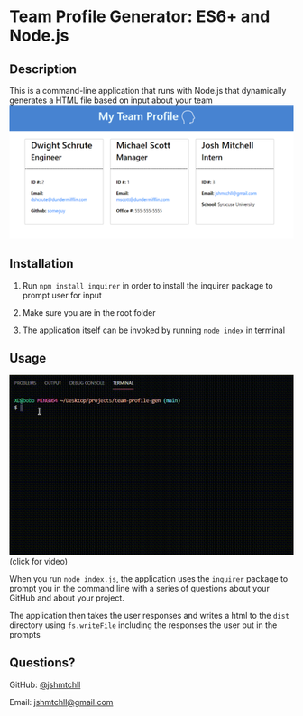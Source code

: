 # Team Profile Generator: ES6+ and Node.js

## Description 
  
This is a command-line application that runs with Node.js that dynamically generates a HTML file based on input about your team
![screenshot](img/screenshot.png)


## Installation

1. Run `npm install inquirer` in order to install the inquirer package to prompt user for input

2. Make sure you are in the root folder

3. The application itself can be invoked by running `node index` in terminal

## Usage 


<a href="https://drive.google.com/file/d/14FM4Xu0-XbRBSttJlMMBON9sUHSUjAX2/view?usp=sharing" rel="generator demo">![demo](img/croppeddemo.gif)</a><br>
(click for video)

When you run `node index.js`, the application uses the `inquirer` package to prompt you in the command line with a series of questions about your GitHub and about your project.

The application then takes the user responses and writes a html to the `dist` directory  using `fs.writeFile` including the responses the user put in the prompts 

## Questions?

GitHub: [@jshmtchll](https://api.github.com/users/jshmtchll)

Email: jshmtchll@gmail.com